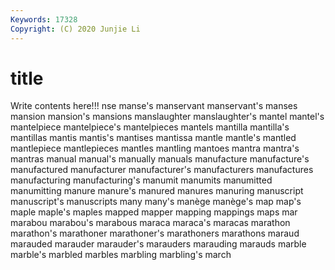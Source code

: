 ```yaml
---
Keywords: 17328
Copyright: (C) 2020 Junjie Li
---
```


# title

Write contents here!!!
nse 
manse's 
manservant 
manservant's 
manses 
mansion 
mansion's
mansions 
manslaughter 
manslaughter's 
mantel 
mantel's 
mantelpiece 
mantelpiece's 
mantelpieces 
mantels 
mantilla
mantilla's 
mantillas 
mantis 
mantis's 
mantises 
mantissa 
mantle 
mantle's 
mantled 
mantlepiece
mantlepieces 
mantles 
mantling 
mantoes 
mantra 
mantra's 
mantras 
manual 
manual's 
manually
manuals 
manufacture 
manufacture's 
manufactured 
manufacturer 
manufacturer's 
manufacturers 
manufactures 
manufacturing 
manufacturing's
manumit 
manumits 
manumitted 
manumitting 
manure 
manure's 
manured 
manures 
manuring 
manuscript
manuscript's 
manuscripts 
many 
many's 
manège 
manège's 
map 
map's 
maple 
maple's
maples 
mapped 
mapper 
mapping 
mappings 
maps 
mar 
marabou 
marabou's 
marabous
maraca 
maraca's 
maracas 
marathon 
marathon's 
marathoner 
marathoner's 
marathoners 
marathons 
maraud
marauded 
marauder 
marauder's 
marauders 
marauding 
marauds 
marble 
marble's 
marbled 
marbles
marbling 
marbling's 
march 
